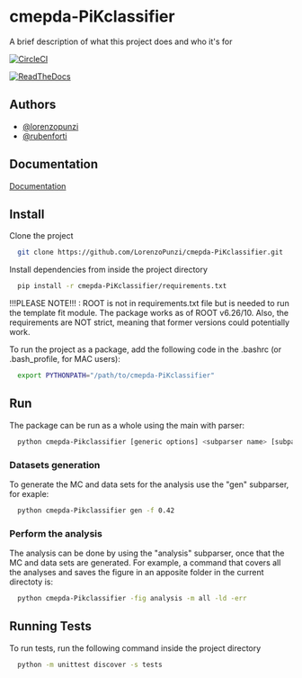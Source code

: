 # cmepda-PiKclassifier

A brief description of what this project does and who it's for

[![CircleCI](https://dl.circleci.com/status-badge/img/gh/LorenzoPunzi/cmepda-PiKclassifier/tree/main.svg?style=svg)](https://dl.circleci.com/status-badge/redirect/gh/LorenzoPunzi/cmepda-PiKclassifier/tree/main)

[![ReadTheDocs](https://readthedocs.org/projects/docs/badge/?version=latest)](https://cmepda-pikclassifier.readthedocs.io/en/latest/index.html)


## Authors

- [@lorenzopunzi](https://github.com/LorenzoPunzi)
- [@rubenforti](https://github.com/rubenforti)


## Documentation

[Documentation](https://cmepda-pikclassifier.readthedocs.io/en/latest/index.html)


## Install

Clone the project

```bash
  git clone https://github.com/LorenzoPunzi/cmepda-PiKclassifier.git
```

Install dependencies from inside the project directory

```bash
  pip install -r cmepda-PiKclassifier/requirements.txt
```
!!!PLEASE NOTE!!! : ROOT is not in requirements.txt file but is needed to run the template fit module. The package works as of ROOT v6.26/10.
Also, the requirements are NOT strict, meaning that former versions could potentially work.

To run the project as a package, add the following code in the .bashrc (or .bash_profile, for MAC users):
```bash
  export PYTHONPATH="/path/to/cmepda-PiKclassifier"
```


## Run

The package can be run as a whole using the main with parser:

```bash
  python cmepda-Pikclassifier [generic options] <subparser name> [subparser options]
```

### Datasets generation
To generate the MC and data sets for the analysis use the "gen" subparser, for exaple:
```bash
  python cmepda-Pikclassifier gen -f 0.42
```

### Perform the analysis
The analysis can be done by using the "analysis" subparser, once that the MC and data sets are generated. For example, a command that covers all the analyses and saves the figure in an apposite folder in the current directoty is: 
```bash
  python cmepda-Pikclassifier -fig analysis -m all -ld -err
```

## Running Tests

To run tests, run the following command inside the project directory

```bash
  python -m unittest discover -s tests
```
